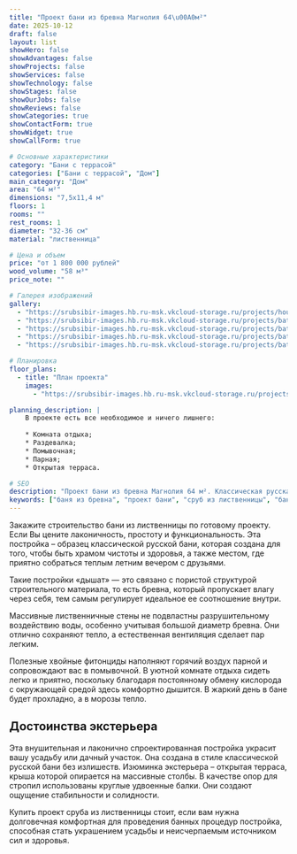 ```yaml
---
title: "Проект бани из бревна Магнолия 64\u00A0м²"
date: 2025-10-12
draft: false
layout: list
showHero: false
showAdvantages: false
showProjects: false
showServices: false
showTechnology: false
showStages: false
showOurJobs: false
showReviews: false
showCategories: true
showContactForm: true
showWidget: true
showCallForm: true

# Основные характеристики
category: "Бани с террасой"
categories: ["Бани с террасой", "Дом"]
main_category: "Дом"
area: "64 м²"
dimensions: "7,5х11,4 м"
floors: 1
rooms: ""
rest_rooms: 1
diameter: "32-36 см"
material: "лиственница"

# Цена и объем
price: "от 1 800 000 рублей"
wood_volume: "58 м³"
price_note: ""

# Галерея изображений
gallery:
  - "https://srubsibir-images.hb.ru-msk.vkcloud-storage.ru/projects/houses/magnolia-64/magnolia-64-1.jpg"
  - "https://srubsibir-images.hb.ru-msk.vkcloud-storage.ru/projects/baths/magnolia-64/magnolia-64-2.jpg"
  - "https://srubsibir-images.hb.ru-msk.vkcloud-storage.ru/projects/baths/magnolia-64/magnolia-64-3.jpg"
  - "https://srubsibir-images.hb.ru-msk.vkcloud-storage.ru/projects/baths/magnolia-64/magnolia-64-4.jpg"
  - "https://srubsibir-images.hb.ru-msk.vkcloud-storage.ru/projects/baths/magnolia-64/magnolia-64-5.png"

# Планировка
floor_plans:
  - title: "План проекта"
    images:
      - "https://srubsibir-images.hb.ru-msk.vkcloud-storage.ru/projects/baths/magnolia-64/magnolia-64-5.png"

planning_description: |
    В проекте есть все необходимое и ничего лишнего:
    
    * Комната отдыха;
    * Раздевалка;
    * Помывочная;
    * Парная;
    * Открытая терраса.

# SEO
description: "Проект бани из бревна Магнолия 64 м². Классическая русская баня из лиственницы с диаметром бревна 32-36 см и просторной открытой террасой."
keywords: ["баня из бревна", "проект бани", "сруб из лиственницы", "баня Магнолия", "баня с террасой", "классическая русская баня"]
---
```


Закажите строительство бани из лиственницы по готовому проекту. Если Вы цените лаконичность, простоту и функциональность. Эта постройка – образец классической русской бани, которая создана для того, чтобы быть храмом чистоты и здоровья, а также местом, где приятно собраться теплым летним вечером с друзьями.

Такие постройки «дышат» — это связано с пористой структурой строительного материала, то есть бревна, который пропускает влагу через себя, тем самым регулирует идеальное ее соотношение внутри.

Массивные лиственничные стены не подвластны разрушительному воздействию воды, особенно учитывая большой диаметр бревна. Они отлично сохраняют тепло, а естественная вентиляция сделает пар легким.

Полезные хвойные фитонциды наполняют горячий воздух парной и сопровождают вас в помывочной. В уютной комнате отдыха сидеть легко и приятно, поскольку благодаря постоянному обмену кислорода с окружающей средой здесь комфортно дышится. В жаркий день в бане будет прохладно, а в морозы тепло.

## Достоинства экстерьера

Эта внушительная и лаконично спроектированная постройка украсит вашу усадьбу или дачный участок. Она создана в стиле классической русской бани без излишеств. Изюминка экстерьера – открытая терраса, крыша которой опирается на массивные столбы. В качестве опор для стропил использованы круглые удвоенные балки. Они создают ощущение стабильности и солидности.

Купить проект сруба из лиственницы стоит, если вам нужна долговечная комфортная для проведения банных процедур постройка, способная стать украшением усадьбы и неисчерпаемым источником сил и здоровья.